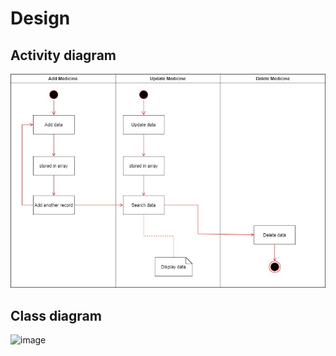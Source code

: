 # Design

## Activity diagram
![image](https://github.com/karthi-koundinya/Stepin-Pharma-Store/blob/main/2_Design/activity%20dia.jpg)

## Class diagram
![image](https://github.com/karthi-koundinya/Stepin-Pharma-Store/bolb/main/2_Design/class%20dia.jpg)
